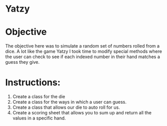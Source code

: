 # Yatzy 

# Objective
The objective here was to simulate a random 
set of numbers rolled from a dice. A lot like the 
game Yatzy I took time to modify special methods where
the user can check to see if each indexed number in their hand
matches a guess they give.  

# Instructions:

1. Create a class for the die
2. Create a class for the ways in which a user can guess. 
3. Create a class that allows our die to auto roll for us. 
4. Create a scoring sheet that allows you to sum up and return all the values in a specific hand. 